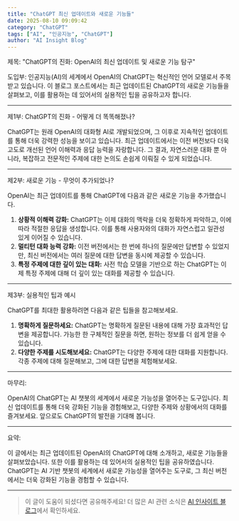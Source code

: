 ```yaml
---
title: "ChatGPT 최신 업데이트와 새로운 기능들"
date: 2025-08-10 09:09:42
category: "ChatGPT"
tags: ["AI", "인공지능", "ChatGPT"]
author: "AI Insight Blog"
---
```


제목: "ChatGPT의 진화: OpenAI의 최신 업데이트 및 새로운 기능 탐구"

도입부:
인공지능(AI)의 세계에서 OpenAI의 ChatGPT는 혁신적인 언어 모델로서 주목받고 있습니다. 이 블로그 포스트에서는 최근 업데이트된 ChatGPT의 새로운 기능들을 살펴보고, 이를 활용하는 데 있어서의 실용적인 팁을 공유하고자 합니다.

---

제1부: ChatGPT의 진화 - 어떻게 더 똑똑해졌나?

ChatGPT는 원래 OpenAI의 대화형 AI로 개발되었으며, 그 이후로 지속적인 업데이트를 통해 더욱 강력한 성능을 보이고 있습니다. 최근 업데이트에서는 이전 버전보다 더욱 고도로 개선된 언어 이해력과 응답 능력을 자랑합니다. 그 결과, 자연스러운 대화 뿐 아니라, 복잡하고 전문적인 주제에 대한 논의도 손쉽게 이뤄질 수 있게 되었습니다.

---

제2부: 새로운 기능 - 무엇이 추가되었나?

OpenAI는 최근 업데이트를 통해 ChatGPT에 다음과 같은 새로운 기능을 추가했습니다.

1. **상황적 이해력 강화:** ChatGPT는 이제 대화의 맥락을 더욱 정확하게 파악하고, 이에 따라 적절한 응답을 생성합니다. 이를 통해 사용자와의 대화가 자연스럽고 일관성 있게 이어질 수 있습니다.
2. **멀티턴 대화 능력 강화:** 이전 버전에서는 한 번에 하나의 질문에만 답변할 수 있었지만, 최신 버전에서는 여러 질문에 대한 답변을 동시에 제공할 수 있습니다.
3. **특정 주제에 대한 깊이 있는 대화:** 사전 학습 모델을 기반으로 하는 ChatGPT는 이제 특정 주제에 대해 더 깊이 있는 대화를 제공할 수 있습니다.

---

제3부: 실용적인 팁과 예시

ChatGPT를 최대한 활용하려면 다음과 같은 팁들을 참고해보세요.

1. **명확하게 질문하세요:** ChatGPT는 명확하게 질문된 내용에 대해 가장 효과적인 답변을 제공합니다. 가능한 한 구체적인 질문을 하면, 원하는 정보를 더 쉽게 얻을 수 있습니다.
2. **다양한 주제를 시도해보세요:** ChatGPT는 다양한 주제에 대한 대화를 지원합니다. 각종 주제에 대해 질문해보고, 그에 대한 답변을 체험해보세요.

---

마무리:

OpenAI의 ChatGPT는 AI 챗봇의 세계에서 새로운 가능성을 열어주는 도구입니다. 최신 업데이트를 통해 더욱 강화된 기능을 경험해보고, 다양한 주제와 상황에서의 대화를 즐겨보세요. 앞으로도 ChatGPT의 발전을 기대해 봅니다.

---

요약:

이 글에서는 최근 업데이트된 OpenAI의 ChatGPT에 대해 소개하고, 새로운 기능들을 살펴보았습니다. 또한 이를 활용하는 데 있어서의 실용적인 팁을 공유하였습니다. ChatGPT는 AI 기반 챗봇의 세계에서 새로운 가능성을 열어주는 도구로, 그 최신 버전에서는 더욱 강화된 기능을 경험할 수 있습니다.

---

> 이 글이 도움이 되셨다면 공유해주세요! 
> 더 많은 AI 관련 소식은 [AI 인사이트 블로그](https://tonyhwang1004.github.io/ai-insight-blog)에서 확인하세요.
